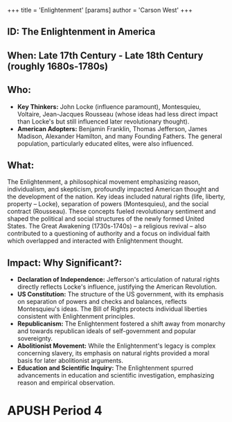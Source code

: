 +++
 title = 'Enlightenment'
[params]
	author = 'Carson West'
+++
## ID: The Enlightenment in America

## When: Late 17th Century - Late 18th Century (roughly 1680s-1780s)

## Who: 
* **Key Thinkers:** John Locke (influence paramount), Montesquieu, Voltaire, Jean-Jacques Rousseau (whose ideas had less direct impact than Locke's but still influenced later revolutionary thought).
* **American Adopters:** Benjamin Franklin, Thomas Jefferson, James Madison, Alexander Hamilton, and many Founding Fathers.  The general population, particularly educated elites, were also influenced.

## What: 
The Enlightenment, a philosophical movement emphasizing reason, individualism, and skepticism, profoundly impacted American thought and the development of the nation.  Key ideas included natural rights (life, liberty, property – Locke), separation of powers (Montesquieu), and the social contract (Rousseau). These concepts fueled revolutionary sentiment and shaped the political and social structures of the newly formed United States.  The Great Awakening (1730s-1740s) – a religious revival – also contributed to a questioning of authority and a focus on individual faith which overlapped and interacted with Enlightenment thought.

## Impact: Why Significant?:
* **Declaration of Independence:** Jefferson's articulation of natural rights directly reflects Locke's influence, justifying the American Revolution.
* **US Constitution:** The structure of the US government, with its emphasis on separation of powers and checks and balances, reflects Montesquieu's ideas. The Bill of Rights protects individual liberties consistent with Enlightenment principles.
* **Republicanism:** The Enlightenment fostered a shift away from monarchy and towards republican ideals of self-government and popular sovereignty.
* **Abolitionist Movement:**  While the Enlightenment's legacy is complex concerning slavery, its emphasis on natural rights provided a moral basis for later abolitionist arguments.
* **Education and Scientific Inquiry:** The Enlightenment spurred advancements in education and scientific investigation, emphasizing reason and empirical observation.


# APUSH Period 4
